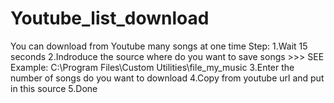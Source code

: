 # Youtube_list_download
You can download from Youtube  many songs at one time 
Step:
1.Wait 15 seconds
2.Indroduce the source where do you want to save songs >>> SEE Example: C:\Program Files\Custom Utilities\file_my_music
3.Enter the number of songs do you want to download
4.Copy from youtube url and put in this source 
5.Done
